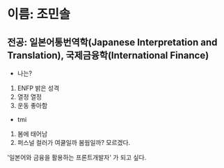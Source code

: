 # 이름: 조민솔

## 전공: 일본어통번역학(Japanese Interpretation and Translation), 국제금융학(International Finance)

* 나는?
1. ENFP 밝은 성격
2. 열정 열정
3. 운동 좋아함

* tmi
1. 봄에 태어남
2. 퍼스널 컬러가 여쿨일까 봄웜일까? 모르겠다.

'일본어와 금융을 활용하는 프론트개발자' 가 되고 싶다.

<!--
**minsoll/minsoll** is a ✨ _special_ ✨ repository because its `README.md` (this file) appears on your GitHub profile.

Here are some ideas to get you started:

- 🔭 I’m currently working on ...
- 🌱 I’m currently learning ...
- 👯 I’m looking to collaborate on ...
- 🤔 I’m looking for help with ...
- 💬 Ask me about ...
- 📫 How to reach me: ...
- 😄 Pronouns: ...
- ⚡ Fun fact: ...
-->
